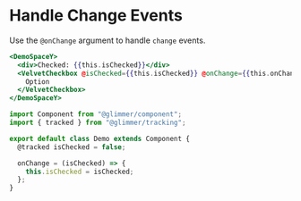 # Handle Change Events

Use the `@onChange` argument to handle `change` events.

```hbs template
<DemoSpaceY>
  <div>Checked: {{this.isChecked}}</div>
  <VelvetCheckbox @isChecked={{this.isChecked}} @onChange={{this.onChange}}>
    Option
  </VelvetCheckbox>
</DemoSpaceY>
```

```js component
import Component from "@glimmer/component";
import { tracked } from "@glimmer/tracking";

export default class Demo extends Component {
  @tracked isChecked = false;

  onChange = (isChecked) => {
    this.isChecked = isChecked;
  };
}
```
